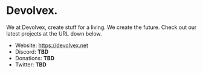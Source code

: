 # Devolvex.
We at Devolvex, create stuff for a living. We create the future. Check out our latest projects at the URL down below.

- Website: https://devolvex.net
- Discord: **TBD**
- Donations: **TBD**
- Twitter: **TBD**